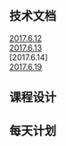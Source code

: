## 技术文档
[2017.6.12](./introduction.md)   
[2017.6.13](./vim.md)  
[2017.6.14]  
[2017.6.19](./atom.md)  
## 课程设计
## 每天计划
